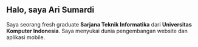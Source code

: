 ## Halo, saya Ari Sumardi
Saya seorang fresh graduate __Sarjana Teknik Informatika__ dari __Universitas Komputer Indonesia__.
Saya menyukai dunia pengembangan website dan aplikasi mobile. 

<!---
AriSmrd7/AriSmrd7 is a ✨ special ✨ repository because its `README.md` (this file) appears on your GitHub profile.
You can click the Preview link to take a look at your changes.
--->

